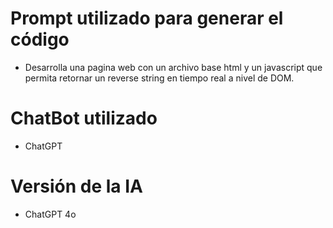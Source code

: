 # Prompt utilizado para generar el código

- Desarrolla una pagina web con un archivo base html y un javascript que permita retornar un reverse string en tiempo real a nivel de DOM.

# ChatBot utilizado

- ChatGPT

# Versión de la IA

- ChatGPT 4o


